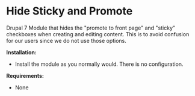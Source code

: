 # Hide Sticky and Promote

Drupal 7 Module that hides the "promote to front page" and "sticky" checkboxes
when creating and editing content. This is to avoid confusion for our users
since we do not use those options.

**Installation:**

  * Install the module as you normally would.  There is no configuration.

**Requirements:**
  * None
